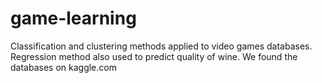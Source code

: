 # game-learning
Classification and clustering methods applied to video games databases. Regression method also used to predict quality of wine. We found the databases on kaggle.com
